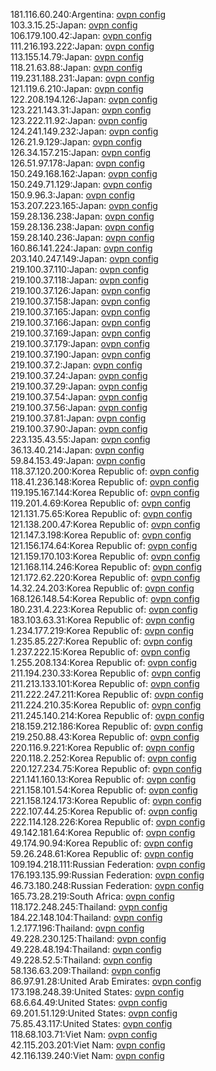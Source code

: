 181.116.60.240:Argentina: [ovpn config](vpn/181_116_60_240.ovpn)  
103.3.15.25:Japan: [ovpn config](vpn/103_3_15_25.ovpn)  
106.179.100.42:Japan: [ovpn config](vpn/106_179_100_42.ovpn)  
111.216.193.222:Japan: [ovpn config](vpn/111_216_193_222.ovpn)  
113.155.14.79:Japan: [ovpn config](vpn/113_155_14_79.ovpn)  
118.21.63.88:Japan: [ovpn config](vpn/118_21_63_88.ovpn)  
119.231.188.231:Japan: [ovpn config](vpn/119_231_188_231.ovpn)  
121.119.6.210:Japan: [ovpn config](vpn/121_119_6_210.ovpn)  
122.208.194.126:Japan: [ovpn config](vpn/122_208_194_126.ovpn)  
123.221.143.31:Japan: [ovpn config](vpn/123_221_143_31.ovpn)  
123.222.11.92:Japan: [ovpn config](vpn/123_222_11_92.ovpn)  
124.241.149.232:Japan: [ovpn config](vpn/124_241_149_232.ovpn)  
126.21.9.129:Japan: [ovpn config](vpn/126_21_9_129.ovpn)  
126.34.157.215:Japan: [ovpn config](vpn/126_34_157_215.ovpn)  
126.51.97.178:Japan: [ovpn config](vpn/126_51_97_178.ovpn)  
150.249.168.162:Japan: [ovpn config](vpn/150_249_168_162.ovpn)  
150.249.71.129:Japan: [ovpn config](vpn/150_249_71_129.ovpn)  
150.9.96.3:Japan: [ovpn config](vpn/150_9_96_3.ovpn)  
153.207.223.165:Japan: [ovpn config](vpn/153_207_223_165.ovpn)  
159.28.136.238:Japan: [ovpn config](vpn/159_28_136_238.ovpn)  
159.28.136.238:Japan: [ovpn config](vpn/159_28_136_238.ovpn)  
159.28.140.236:Japan: [ovpn config](vpn/159_28_140_236.ovpn)  
160.86.141.224:Japan: [ovpn config](vpn/160_86_141_224.ovpn)  
203.140.247.149:Japan: [ovpn config](vpn/203_140_247_149.ovpn)  
219.100.37.110:Japan: [ovpn config](vpn/219_100_37_110.ovpn)  
219.100.37.118:Japan: [ovpn config](vpn/219_100_37_118.ovpn)  
219.100.37.126:Japan: [ovpn config](vpn/219_100_37_126.ovpn)  
219.100.37.158:Japan: [ovpn config](vpn/219_100_37_158.ovpn)  
219.100.37.165:Japan: [ovpn config](vpn/219_100_37_165.ovpn)  
219.100.37.166:Japan: [ovpn config](vpn/219_100_37_166.ovpn)  
219.100.37.169:Japan: [ovpn config](vpn/219_100_37_169.ovpn)  
219.100.37.179:Japan: [ovpn config](vpn/219_100_37_179.ovpn)  
219.100.37.190:Japan: [ovpn config](vpn/219_100_37_190.ovpn)  
219.100.37.2:Japan: [ovpn config](vpn/219_100_37_2.ovpn)  
219.100.37.24:Japan: [ovpn config](vpn/219_100_37_24.ovpn)  
219.100.37.29:Japan: [ovpn config](vpn/219_100_37_29.ovpn)  
219.100.37.54:Japan: [ovpn config](vpn/219_100_37_54.ovpn)  
219.100.37.56:Japan: [ovpn config](vpn/219_100_37_56.ovpn)  
219.100.37.81:Japan: [ovpn config](vpn/219_100_37_81.ovpn)  
219.100.37.90:Japan: [ovpn config](vpn/219_100_37_90.ovpn)  
223.135.43.55:Japan: [ovpn config](vpn/223_135_43_55.ovpn)  
36.13.40.214:Japan: [ovpn config](vpn/36_13_40_214.ovpn)  
59.84.153.49:Japan: [ovpn config](vpn/59_84_153_49.ovpn)  
118.37.120.200:Korea Republic of: [ovpn config](vpn/118_37_120_200.ovpn)  
118.41.236.148:Korea Republic of: [ovpn config](vpn/118_41_236_148.ovpn)  
119.195.167.144:Korea Republic of: [ovpn config](vpn/119_195_167_144.ovpn)  
119.201.4.69:Korea Republic of: [ovpn config](vpn/119_201_4_69.ovpn)  
121.131.75.65:Korea Republic of: [ovpn config](vpn/121_131_75_65.ovpn)  
121.138.200.47:Korea Republic of: [ovpn config](vpn/121_138_200_47.ovpn)  
121.147.3.198:Korea Republic of: [ovpn config](vpn/121_147_3_198.ovpn)  
121.156.174.64:Korea Republic of: [ovpn config](vpn/121_156_174_64.ovpn)  
121.159.170.103:Korea Republic of: [ovpn config](vpn/121_159_170_103.ovpn)  
121.168.114.246:Korea Republic of: [ovpn config](vpn/121_168_114_246.ovpn)  
121.172.62.220:Korea Republic of: [ovpn config](vpn/121_172_62_220.ovpn)  
14.32.24.203:Korea Republic of: [ovpn config](vpn/14_32_24_203.ovpn)  
168.126.148.54:Korea Republic of: [ovpn config](vpn/168_126_148_54.ovpn)  
180.231.4.223:Korea Republic of: [ovpn config](vpn/180_231_4_223.ovpn)  
183.103.63.31:Korea Republic of: [ovpn config](vpn/183_103_63_31.ovpn)  
1.234.177.219:Korea Republic of: [ovpn config](vpn/1_234_177_219.ovpn)  
1.235.85.227:Korea Republic of: [ovpn config](vpn/1_235_85_227.ovpn)  
1.237.222.15:Korea Republic of: [ovpn config](vpn/1_237_222_15.ovpn)  
1.255.208.134:Korea Republic of: [ovpn config](vpn/1_255_208_134.ovpn)  
211.194.230.33:Korea Republic of: [ovpn config](vpn/211_194_230_33.ovpn)  
211.213.133.101:Korea Republic of: [ovpn config](vpn/211_213_133_101.ovpn)  
211.222.247.211:Korea Republic of: [ovpn config](vpn/211_222_247_211.ovpn)  
211.224.210.35:Korea Republic of: [ovpn config](vpn/211_224_210_35.ovpn)  
211.245.140.214:Korea Republic of: [ovpn config](vpn/211_245_140_214.ovpn)  
218.159.212.186:Korea Republic of: [ovpn config](vpn/218_159_212_186.ovpn)  
219.250.88.43:Korea Republic of: [ovpn config](vpn/219_250_88_43.ovpn)  
220.116.9.221:Korea Republic of: [ovpn config](vpn/220_116_9_221.ovpn)  
220.118.2.252:Korea Republic of: [ovpn config](vpn/220_118_2_252.ovpn)  
220.127.234.75:Korea Republic of: [ovpn config](vpn/220_127_234_75.ovpn)  
221.141.160.13:Korea Republic of: [ovpn config](vpn/221_141_160_13.ovpn)  
221.158.101.54:Korea Republic of: [ovpn config](vpn/221_158_101_54.ovpn)  
221.158.124.173:Korea Republic of: [ovpn config](vpn/221_158_124_173.ovpn)  
222.107.44.25:Korea Republic of: [ovpn config](vpn/222_107_44_25.ovpn)  
222.114.128.226:Korea Republic of: [ovpn config](vpn/222_114_128_226.ovpn)  
49.142.181.64:Korea Republic of: [ovpn config](vpn/49_142_181_64.ovpn)  
49.174.90.94:Korea Republic of: [ovpn config](vpn/49_174_90_94.ovpn)  
59.26.248.61:Korea Republic of: [ovpn config](vpn/59_26_248_61.ovpn)  
109.194.218.111:Russian Federation: [ovpn config](vpn/109_194_218_111.ovpn)  
176.193.135.99:Russian Federation: [ovpn config](vpn/176_193_135_99.ovpn)  
46.73.180.248:Russian Federation: [ovpn config](vpn/46_73_180_248.ovpn)  
165.73.28.219:South Africa: [ovpn config](vpn/165_73_28_219.ovpn)  
118.172.248.245:Thailand: [ovpn config](vpn/118_172_248_245.ovpn)  
184.22.148.104:Thailand: [ovpn config](vpn/184_22_148_104.ovpn)  
1.2.177.196:Thailand: [ovpn config](vpn/1_2_177_196.ovpn)  
49.228.230.125:Thailand: [ovpn config](vpn/49_228_230_125.ovpn)  
49.228.48.194:Thailand: [ovpn config](vpn/49_228_48_194.ovpn)  
49.228.52.5:Thailand: [ovpn config](vpn/49_228_52_5.ovpn)  
58.136.63.209:Thailand: [ovpn config](vpn/58_136_63_209.ovpn)  
86.97.91.28:United Arab Emirates: [ovpn config](vpn/86_97_91_28.ovpn)  
173.198.248.39:United States: [ovpn config](vpn/173_198_248_39.ovpn)  
68.6.64.49:United States: [ovpn config](vpn/68_6_64_49.ovpn)  
69.201.51.129:United States: [ovpn config](vpn/69_201_51_129.ovpn)  
75.85.43.117:United States: [ovpn config](vpn/75_85_43_117.ovpn)  
118.68.103.71:Viet Nam: [ovpn config](vpn/118_68_103_71.ovpn)  
42.115.203.201:Viet Nam: [ovpn config](vpn/42_115_203_201.ovpn)  
42.116.139.240:Viet Nam: [ovpn config](vpn/42_116_139_240.ovpn)  
